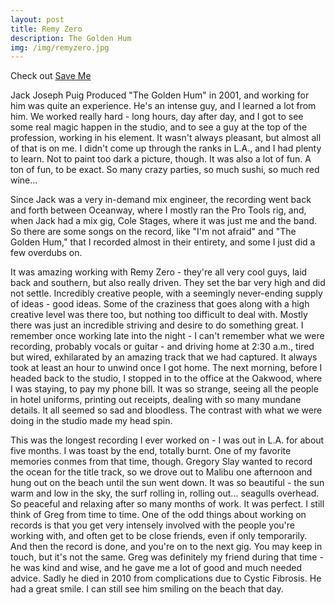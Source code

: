 ```yaml
---
layout: post
title: Remy Zero 
description: The Golden Hum
img: /img/remyzero.jpg
---
```


Check out [Save Me](https://www.youtube.com/watch?v=LYdCzs5uPrI) 

Jack Joseph Puig Produced "The Golden Hum" in 2001, and working for him was quite an experience. He's an intense guy, and I learned a lot from him. We worked really hard - long hours, day after day, and I got to see some real magic happen in the studio, and to see a guy at the top of the profession, working in his element. It wasn't always pleasant, but almost all of that is on me. I didn't come up through the ranks in L.A., and I had plenty to learn. Not to paint too dark a picture, though. It was also a lot of fun. A ton of fun, to be exact. So many crazy parties, so much sushi, so much red wine...

Since Jack was a very in-demand mix engineer, the recording went back and forth between Oceanway, where I mostly ran the Pro Tools rig, and, when Jack had a mix gig, Cole Stages, where it was just me and the band. So there are some songs on the record, like "I'm not afraid" and "The Golden Hum," that I recorded almost in their entirety, and some I just did a few overdubs on.

It was amazing working with Remy Zero - they're all very cool guys, laid back and southern, but also really driven. They set the bar very high and did not settle. Incredibly creative people, with a seemingly never-ending supply of ideas - good ideas. Some of the craziness that goes along with a high creative level was there too, but nothing too difficult to deal with. Mostly there was just an incredible striving and desire to do something great. I remember once working late into the night - I can't remember what we were recording, probably vocals or guitar - and driving home at 2:30 a.m., tired but wired, exhilarated by an amazing track that we had captured. It always took at least an hour to unwind once I got home. The next morning, before I headed back to the studio, I stopped in to the office at the Oakwood, where I was staying, to pay my phone bill. It was so strange, seeing all the people in hotel uniforms, printing out receipts, dealing with so many mundane details. It all seemed so sad and bloodless. The contrast with what we were doing in the studio made my head spin. 

This was the longest recording I ever worked on - I was out in L.A. for about five months. I was toast by the end, totally burnt. One of my favorite memories conmes from that time, though. Gregory Slay wanted to record the ocean for the title track, so we drove out to Malibu one afternoon and hung out on the beach until the sun went down. It was so beautiful - the sun warm and low in the sky, the surf rolling in, rolling out... seagulls overhead. So peaceful and relaxing after so many months of work. It was perfect. I still think of Greg from time to time. One of the odd things about working on records is that you get very intensely involved with the people you're working with, and often get to be close friends, even if only temporarily. And then the record is done, and you're on to the next gig. You may keep in touch, but it's not the same. Greg was definitely my friend during that time - he was kind and wise, and he gave me a lot of good and much needed advice. Sadly he died in 2010 from complications due to Cystic Fibrosis. He had a great smile. I can still see him smiling on the beach that day.      